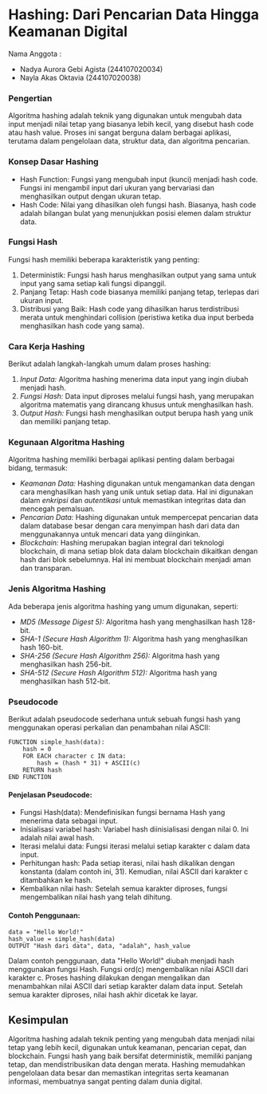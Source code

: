# Hashing: Dari Pencarian Data Hingga Keamanan Digital
Nama Anggota :
* Nadya Aurora Gebi Agista (244107020034)
* Nayla Akas Oktavia (244107020038)

### Pengertian
Algoritma hashing adalah teknik yang digunakan untuk mengubah data input menjadi nilai tetap yang biasanya lebih kecil, yang disebut hash code atau hash value. Proses ini sangat berguna dalam berbagai aplikasi, terutama dalam pengelolaan data, struktur data, dan algoritma pencarian.

### Konsep Dasar Hashing
* Hash Function: Fungsi yang mengubah input (kunci) menjadi hash code. Fungsi ini mengambil input dari ukuran yang bervariasi dan menghasilkan output dengan ukuran tetap.
* Hash Code: Nilai yang dihasilkan oleh fungsi hash. Biasanya, hash code adalah bilangan bulat yang menunjukkan posisi elemen dalam struktur data.

### Fungsi Hash
Fungsi hash memiliki beberapa karakteristik yang penting:
1. Deterministik: Fungsi hash harus menghasilkan output yang sama untuk input yang sama setiap kali fungsi dipanggil.
2. Panjang Tetap: Hash code biasanya memiliki panjang tetap, terlepas dari ukuran input.
3. Distribusi yang Baik: Hash code yang dihasilkan harus terdistribusi merata untuk menghindari collision (peristiwa ketika dua input berbeda menghasilkan hash code yang sama).
   
### Cara Kerja Hashing
Berikut adalah langkah-langkah umum dalam proses hashing:
1. *Input Data:* Algoritma hashing menerima data input yang ingin diubah menjadi hash.
2. *Fungsi Hash:* Data input diproses melalui fungsi hash, yang merupakan algoritma matematis yang dirancang khusus untuk menghasilkan hash.
3. *Output Hash:* Fungsi hash menghasilkan output berupa hash yang unik dan memiliki panjang tetap. 

### Kegunaan Algoritma Hashing

Algoritma hashing memiliki berbagai aplikasi penting dalam berbagai bidang, termasuk:
* *Keamanan Data:* Hashing digunakan untuk mengamankan data dengan cara menghasilkan hash yang unik untuk setiap data. Hal ini digunakan dalam *enkripsi* dan *autentikasi* untuk memastikan integritas data dan mencegah pemalsuan.
* *Pencarian Data:* Hashing digunakan untuk mempercepat pencarian data dalam database besar dengan cara menyimpan hash dari data dan menggunakannya untuk mencari data yang diinginkan.
* *Blockchain:* Hashing merupakan bagian integral dari teknologi blockchain, di mana setiap blok data dalam blockchain dikaitkan dengan hash dari blok sebelumnya. Hal ini membuat blockchain menjadi aman dan transparan.

### Jenis Algoritma Hashing

Ada beberapa jenis algoritma hashing yang umum digunakan, seperti:
* *MD5 (Message Digest 5):* Algoritma hash yang menghasilkan hash 128-bit.
* *SHA-1 (Secure Hash Algorithm 1):* Algoritma hash yang menghasilkan hash 160-bit.
* *SHA-256 (Secure Hash Algorithm 256):* Algoritma hash yang menghasilkan hash 256-bit.
* *SHA-512 (Secure Hash Algorithm 512):* Algoritma hash yang menghasilkan hash 512-bit.

### Pseudocode
Berikut adalah pseudocode sederhana untuk sebuah fungsi hash yang menggunakan operasi perkalian dan penambahan nilai ASCII:

    FUNCTION simple_hash(data):
        hash = 0   
        FOR EACH character c IN data:
            hash = (hash * 31) + ASCII(c) 
        RETURN hash
    END FUNCTION
    
#### Penjelasan Pseudocode:
* Fungsi Hash(data): Mendefinisikan fungsi bernama Hash yang menerima data sebagai input.
* Inisialisasi variabel hash: Variabel hash diinisialisasi dengan nilai 0. Ini adalah nilai awal hash.
* Iterasi melalui data: Fungsi iterasi melalui setiap karakter c dalam data input.
* Perhitungan hash: Pada setiap iterasi, nilai hash dikalikan dengan konstanta (dalam contoh ini, 31). Kemudian, nilai ASCII dari karakter c ditambahkan ke hash. 
* Kembalikan nilai hash: Setelah semua karakter diproses, fungsi mengembalikan nilai hash yang telah dihitung.

#### Contoh Penggunaan:
    data = "Hello World!"
    hash_value = simple_hash(data)
    OUTPUT "Hash dari data", data, "adalah", hash_value
    
Dalam contoh penggunaan, data "Hello World!" diubah menjadi hash menggunakan fungsi Hash. Fungsi ord(c) mengembalikan nilai ASCII dari karakter c. Proses hashing dilakukan dengan mengalikan dan menambahkan nilai ASCII dari setiap karakter dalam data input. Setelah semua karakter diproses, nilai hash akhir dicetak ke layar.


## Kesimpulan
Algoritma hashing adalah teknik penting yang mengubah data menjadi nilai tetap yang lebih kecil, digunakan untuk keamanan, pencarian cepat, dan blockchain. Fungsi hash yang baik bersifat deterministik, memiliki panjang tetap, dan mendistribusikan data dengan merata. Hashing memudahkan pengelolaan data besar dan memastikan integritas serta keamanan informasi, membuatnya sangat penting dalam dunia digital.
